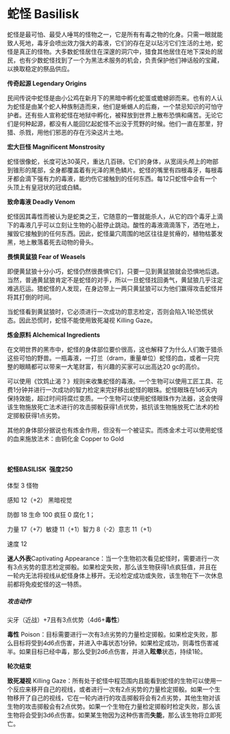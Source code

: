 # 蛇怪 Basilisk

蛇怪是最可怕、最受人唾骂的怪物之一，它是所有有毒之物的化身。只需一眼就能致人死地，毒牙会喷出效力强大的毒液，它们的存在足以玷污它们生活的土地，蛇怪是真正的怪物。大多数蛇怪居住在深邃的洞穴中，猎食其他居住在地下深处的居民，也有少数蛇怪找到了一个为黑法术服务的机会，负责保护他们神话般的宝藏，以换取稳定的祭品供应。

**传奇起源 Legendary Origins**

民间传说中蛇怪是由小公鸡在新月下的黑暗中孵化蛇蛋或蟾蜍卵而来。也有的人认为蛇怪是由某个蛇人种族制造而来，他们是蜥蜴人的后裔，一个禁忌知识的可怕守护者。还有些人宣称蛇怪在地狱中孵化，被释放到世界上散布恐惧和痛苦。无论它们是何种起源，都没有人能回忆起蛇怪不出没于荒野的时候。他们一直在那里，狩猎、杀戮，用他们邪恶的存在污染这片土地。

**宏大巨怪 Magnificent Monstrosity**

蛇怪很像蛇，长度可达30英尺，重达几百磅。它们的身体，从宽阔头颅上的吻部到锥形的尾部，全身都覆盖着有光泽的黑色鳞片。蛇怪的嘴里有四根毒牙，每根毒牙都会滴下强有力的毒液，能灼伤它接触到的任何东西。每12只蛇怪中会有一个头顶上有皇冠状的冠或白鳞。

**致命毒液 Deadly Venom**

蛇怪因其毒性而被认为是蛇类之王，它随意的一瞥就能杀人，从它的四个毒牙上滴下的毒液几乎可以立刻让生物的心脏停止跳动。酸性的毒液滴滴落下，洒在地上，摧毁它接触到的任何东西。因此，蛇怪巢穴周围的地区往往是贫瘠的，植物枯萎发黑，地上散落着死去动物的骨头。

**畏惧黄鼠狼 Fear of Weasels**

即便黄鼠狼十分小巧，蛇怪仍然很畏惧它们，只要一见到黄鼠狼就会恐惧地后退。当然，普通黄鼠狼肯定不是蛇怪的对手，所以一旦蛇怪找回勇气，黄鼠狼几乎注定难逃厄运。猎蛇怪的人发现，在身边带上一两只黄鼠狼可以为他们赢得攻击蛇怪并将其打倒的时间。

当蛇怪看到黄鼠狼时，它必须进行一次成功的意志检定，否则会陷入1轮恐慌状态。因此恐慌时，蛇怪不能使用致死凝视
Killing Gaze。

**炼金原料 Alchemical Ingredients**

在文明世界的黑市中，蛇怪的身体部位要价很高，这也解释了为什么人们敢于猎杀这些可怕的野兽。一瓶毒液，一打兰（dram，重量单位）蛇怪的血，或者一只完整的眼睛都可以带来一大笔财富，有兴趣的买家可以出高达20
gc的高价。

可以使用《饮鸩止渴？》规则来收集蛇怪的毒液。一个生物可以使用工匠工具、花费1分钟并进行一次成功的智力检定来完好移出蛇怪的眼珠。蛇怪眼珠在1d6天内保持效能，超过时间将腐烂变质。一个生物可以使用蛇怪眼珠作为法器，这会使得该生物施放死亡法术进行的攻击掷骰获得1点优势，抵抗该生物施放死亡法术的检定掷骰获得1点劣势。

其他的身体部分据说也有炼金作用，但没有一个被证实。而炼金术士可以使用蛇怪的血来施放法术：由铜化金
Copper to Gold

 

#### 蛇怪BASILISK  强度250

体型 3 怪物

感知 12（+2） 黑暗视觉

防御 18 生命 100 疯狂 0 腐化 1；

力量 17（+7）敏捷 11（+1）智力 8（-2）意志 11（+1）

速度 12

**迷人外表**Captivating
Appearance：当一个生物初次看见蛇怪时，需要进行一次有3点劣势的意志检定掷骰。如果检定失败，那么该生物获得1点疯狂值，并且在一轮内无法将视线从蛇怪身体上移开。无论检定成功或失败，该生物在下一次休息前都将免疫蛇怪的这一特质。

##### 攻击动作

尖牙（近战）+7且有3点优势（4d6+**毒性**）

**毒性**
Poison：目标需要进行一次有3点劣势的力量检定掷骰。如果检定失败，那么目标将受到4d6点伤害，并进入中毒状态1分钟。如果检定成功，则毒性伤害减半。如果目标已经中毒，那么受到2d6点伤害，并进入**眩晕**状态，持续1轮。

**轮次结束**

**致死凝视** Killing
Gaze：所有处于蛇怪中程范围内且能看到蛇怪的生物可以使用一个反应来移开自己的视线，或者进行一次有2点劣势的力量检定掷骰。如果一个生物移开了自己的视线，它在一轮内进行的攻击掷骰将会有2点劣势，其他生物对该生物的攻击掷骰会有2点优势。如果一个生物在力量检定掷骰时检定失败，那么该生物将会受到3d6点伤害。如果某生物因为这种伤害而**失能**，那么该生物将立即死亡。
